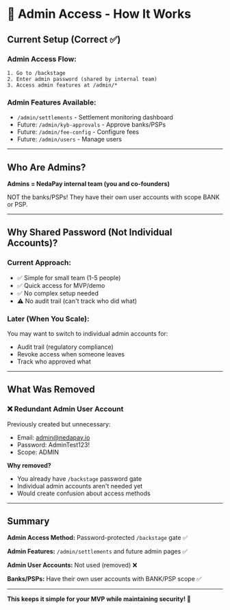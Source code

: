 # 🔐 Admin Access - How It Works

## Current Setup (Correct ✅)

### Admin Access Flow:
```
1. Go to /backstage
2. Enter admin password (shared by internal team)
3. Access admin features at /admin/*
```

### Admin Features Available:
- `/admin/settlements` - Settlement monitoring dashboard
- Future: `/admin/kyb-approvals` - Approve banks/PSPs
- Future: `/admin/fee-config` - Configure fees
- Future: `/admin/users` - Manage users

---

## Who Are Admins?

**Admins = NedaPay internal team (you and co-founders)**

NOT the banks/PSPs! They have their own user accounts with scope BANK or PSP.

---

## Why Shared Password (Not Individual Accounts)?

### Current Approach:
- ✅ Simple for small team (1-5 people)
- ✅ Quick access for MVP/demo
- ✅ No complex setup needed
- ⚠️ No audit trail (can't track who did what)

### Later (When You Scale):
You may want to switch to individual admin accounts for:
- Audit trail (regulatory compliance)
- Revoke access when someone leaves
- Track who approved what

---

## What Was Removed

### ❌ Redundant Admin User Account
Previously created but unnecessary:
- Email: admin@nedapay.io
- Password: AdminTest123!
- Scope: ADMIN

**Why removed?**
- You already have `/backstage` password gate
- Individual admin accounts aren't needed yet
- Would create confusion about access methods

---

## Summary

**Admin Access Method:** Password-protected `/backstage` gate ✅

**Admin Features:** `/admin/settlements` and future admin pages ✅

**Admin User Accounts:** Not used (removed) ❌

**Banks/PSPs:** Have their own user accounts with BANK/PSP scope ✅

---

**This keeps it simple for your MVP while maintaining security! 🎯**
